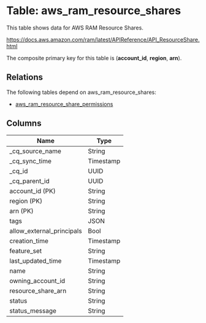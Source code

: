 # Table: aws_ram_resource_shares

This table shows data for AWS RAM Resource Shares.

https://docs.aws.amazon.com/ram/latest/APIReference/API_ResourceShare.html

The composite primary key for this table is (**account_id**, **region**, **arn**).

## Relations

The following tables depend on aws_ram_resource_shares:
  - [aws_ram_resource_share_permissions](aws_ram_resource_share_permissions)

## Columns

| Name          | Type          |
| ------------- | ------------- |
|_cq_source_name|String|
|_cq_sync_time|Timestamp|
|_cq_id|UUID|
|_cq_parent_id|UUID|
|account_id (PK)|String|
|region (PK)|String|
|arn (PK)|String|
|tags|JSON|
|allow_external_principals|Bool|
|creation_time|Timestamp|
|feature_set|String|
|last_updated_time|Timestamp|
|name|String|
|owning_account_id|String|
|resource_share_arn|String|
|status|String|
|status_message|String|